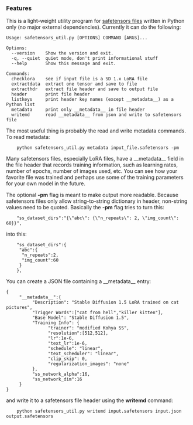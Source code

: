 ### Features

This is a light-weight utility program for [safetensors files](https://github.com/huggingface/safetensors "safetensors files") written in Python only (no major external dependencies). Currently it can do the following:


    Usage: safetensors_util.py [OPTIONS] COMMAND [ARGS]...

    Options:
      --version    Show the version and exit.
      -q, --quiet  quiet mode, don't print informational stuff
      --help       Show this message and exit.

    Commands:
      checklora    see if input file is a SD 1.x LoRA file
      extractdata  extract one tensor and save to file
      extracthdr   extract file header and save to output file
      header       print file header
      listkeys     print header key names (except __metadata__) as a Python list
      metadata     print only __metadata__ in file header
      writemd      read __metadata__ from json and write to safetensors file


The most useful thing is probably the read and write metadata commands. To read metadata:

        python safetensors_util.py metadata input_file.safetensors -pm

Many safetensors files, especially LoRA files, have a \_\_metadata\_\_ field in the file header that records training information, such as learning rates, number of epochs, number of images used, etc. You can see how your favorite file was trained and perhaps use some of the training parameters for your own model in the future.

The optional **-pm** flag is meant to make output more readable. Because safetensors files only allow string-to-string dictionary in header, non-string values need to be quoted. Basically the **-pm** flag tries to turn this:

        "ss_dataset_dirs":"{\"abc\": {\"n_repeats\": 2, \"img_count\": 60}}",

into this:

        "ss_dataset_dirs":{
         "abc":{
          "n_repeats":2,
          "img_count":60
         }
        },

You can create a JSON file containing a \_\_metadata\_\_ entry:

    {
         "__metadata__":{
              "Description": "Stable Diffusion 1.5 LoRA trained on cat pictures",
              "Trigger Words":["cat from hell","killer kitten"],
              "Base Model": "Stable Diffusion 1.5",
              "Training Info": {
                    "trainer": "modified Kohya SS",
                    "resolution":[512,512],
                    "lr":1e-6,
                    "text_lr":1e-6,
                    "schedule": "linear",
                    "text_scheduler": "linear",
                    "clip_skip": 0,
                    "regularization_images": "none"
              },
              "ss_network_alpha":16,
              "ss_network_dim":16
         }
    }

and write it to a safetensors file header using the **writemd** command:

        python safetensors_util.py writemd input.safetensors input.json output.safetensors
